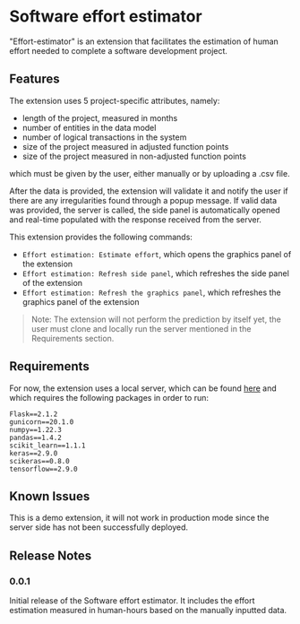# Software effort estimator

"Effort-estimator" is an extension that facilitates the estimation of human effort needed to complete a software development project.

## Features

The extension uses 5 project-specific attributes, namely:

* length of the project, measured in months
* number of entities in the data model
* number of logical transactions in the system
* size of the project measured in adjusted function points
* size of the project measured in non-adjusted function points

which must be given by the user, either manually or by uploading a .csv file.

After the data is provided, the extension will validate it and notify the user if there are any irregularities found through a popup message. If valid data was provided, the server is called, the side panel is automatically opened and real-time populated with the response received from the server.

This extension provides the following commands:

* `Effort estimation: Estimate effort`, which opens the graphics panel of the extension
* `Effort estimation: Refresh side panel`, which refreshes the side panel of the extension
* `Effort estimation: Refresh the graphics panel`, which refreshes the graphics panel of the extension

> Note: The extension will not perform the prediction by itself yet, the user must clone and locally run the server mentioned in the Requirements section.

## Requirements

For now, the extension uses a local server, which can be found [here](https://github.com/ioanachelaru/effort-estimator-server) and which requires the following packages in order to run:

```
Flask==2.1.2
gunicorn==20.1.0
numpy==1.22.3
pandas==1.4.2
scikit_learn==1.1.1
keras==2.9.0
scikeras==0.8.0
tensorflow==2.9.0
```

## Known Issues
This is a demo extension, it will not work in production mode since the server side has not been successfully deployed.

## Release Notes

### 0.0.1
Initial release of the Software effort estimator. It includes the effort estimation measured in human-hours based on the manually inputted data.
